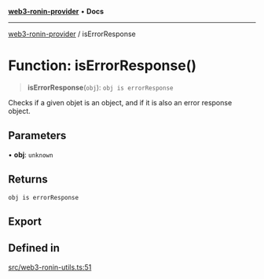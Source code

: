 [**web3-ronin-provider**](../README.md) • **Docs**

***

[web3-ronin-provider](../globals.md) / isErrorResponse

# Function: isErrorResponse()

> **isErrorResponse**(`obj`): `obj is errorResponse`

Checks if a given objet is an object, and if it is also an error response object.

## Parameters

• **obj**: `unknown`

## Returns

`obj is errorResponse`

## Export

## Defined in

[src/web3-ronin-utils.ts:51](https://github.com/chuacw/web3-ronin-provider/blob/3fc214e27766815592deb24c85c0a23477593bed/src/web3-ronin-utils.ts#L51)
